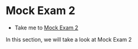 # Mock Exam 2
  - Take me to [Mock Exam 2](https://kodekloud.com/courses/1378608/lectures/31704781)

In this section, we will take a look at Mock Exam 2
 